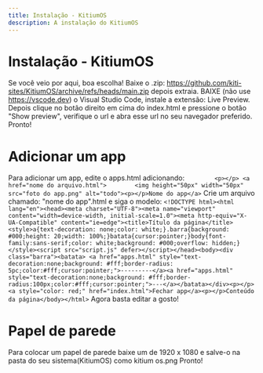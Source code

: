 ```yaml
---
title: Instalação - KitiumOS
description: A instalação do KitiumOS
---
```

# Instalação - KitiumOS
Se você veio por aqui, boa escolha!
Baixe o .zip: https://github.com/kiti-sites/KitiumOS/archive/refs/heads/main.zip depois extraia. BAIXE (não use https://vscode.dev) o Visual Studio Code, instale a extensão: Live Preview. Depois clique no botão direito em cima do index.html e pressione o botão "Show preview", verifique o url e abra esse url no seu navegador preferido. Pronto!

# Adicionar um app
Para adicionar um app, edite o apps.html adicionando:
`        <p></p>
        <a href="nome do arquivo.html">        <img height="50px" width="50px" src="foto do app.png" alt="todo"><p></p>Nome do app</a>`
Crie um arquivo chamado: "nome do app".html e siga o modelo:
`<!DOCTYPE html><html lang="en"><head><meta charset="UTF-8"><meta name="viewport" content="width=device-width, initial-scale=1.0"><meta http-equiv="X-UA-Compatible" content="ie=edge"><title>Título da página</title><style>a{text-decoration: none;color: white;}.barra{background: #000;height: 20;width: 100%;}batata{cursor:pointer;}body{font-family:sans-serif;color: white;background: #000;overflow: hidden;}</style><script src="script.js" defer></script></head><body><div class="barra"><batata>
<a href="apps.html" style="text-decoration:none;background: #fff;border-radius: 5pc;color:#fff;cursor:pointer;">---------</a><a href="apps.html" style="text-decoration:none;background: #fff;border-radius:100px;color:#fff;cursor:pointer;">---</a></batata></div><p></p><a style="color: red;" href="index.html">Fechar app</a><p></p>Conteúdo da página</body></html>`
Agora basta editar a gosto!


# Papel de parede
Para colocar um papel de parede baixe um de 1920 x 1080 e salve-o na pasta do seu sistema(KitiumOS) como kitium os.png Pronto!
